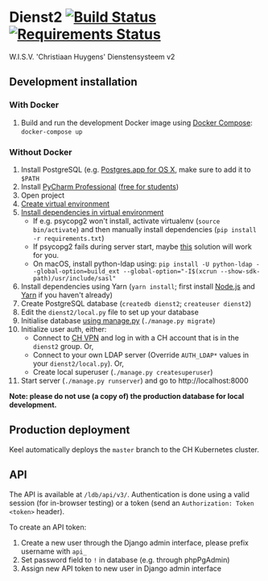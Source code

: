 # Dienst2 [![Build Status](https://travis-ci.org/WISVCH/dienst2.svg?branch=master)](https://travis-ci.org/WISVCH/dienst2) [![Requirements Status](https://requires.io/github/WISVCH/dienst2/requirements.svg?branch=master)](https://requires.io/github/WISVCH/dienst2/requirements/?branch=master)
W.I.S.V. 'Christiaan Huygens'
Dienstensysteem v2

## Development installation

### With Docker

1. Build and run the development Docker image using [Docker Compose](https://docs.docker.com/compose/install/): `docker-compose up`

### Without Docker

1. Install PostgreSQL (e.g. [Postgres.app for OS X](http://postgresapp.com), make sure to add it to `$PATH`
2. Install [PyCharm Professional](https://www.jetbrains.com/pycharm/) ([free for students](https://www.jetbrains.com/student/))
3. Open project
4. [Create virtual environment](https://www.jetbrains.com/pycharm/help/creating-virtual-environment.html)
5. [Install dependencies in virtual environment](https://www.jetbrains.com/pycharm/help/resolving-unsatisfied-dependencies.html)
   * If e.g. psycopg2 won't install, activate virtualenv (`source bin/activate`) and then manually install dependencies (`pip install -r requirements.txt`)
   * If psycopg2 fails during server start, maybe [this](http://stackoverflow.com/questions/28515972/problems-using-psycopg2-on-mac-os-yosemite) solution will work for you.
   * On macOS, install python-ldap using:
     `pip install -U python-ldap --global-option=build_ext --global-option="-I$(xcrun --show-sdk-path)/usr/include/sasl"`
6. Install dependencies using Yarn (`yarn install`; first install [Node.js][nodejs] and [Yarn][yarn] if you haven't already)
7. Create PostgreSQL database (`createdb dienst2`; `createuser dienst2`)
8. Edit the `dienst2/local.py` file to set up your database
9. Initialise database [using manage.py](https://www.jetbrains.com/pycharm/help/running-tasks-of-manage-py-utility.html) (`./manage.py migrate`)
10. Initialize user auth, either:
    * Connect to [CH VPN](https://ch.tudelft.nl/vpn/) and log in with a CH account that is in the `dienst2` group. Or,
    * Connect to your own LDAP server (Override `AUTH_LDAP*` values in your `dienst2/local.py`). Or,
    * Create local superuser (`./manage.py createsuperuser`)
11. Start server (`./manage.py runserver`) and go to http://localhost:8000

**Note: please do not use (a copy of) the production database for local development.**

## Production deployment

Keel automatically deploys the `master` branch to the CH Kubernetes cluster.

## API

The API is available at `/ldb/api/v3/`. Authentication is done using a valid session (for in-browser testing) or a token (send an `Authorization: Token <token>` header).

To create an API token:

1. Create a new user through the Django admin interface, please prefix username with `api_`
2. Set password field to `!` in database (e.g. through phpPgAdmin)
3. Assign new API token to new user in Django admin interface

[nodejs]: https://nodejs.org/ "Node.js"
[yarn]:   https://yarnpkg.com/lang/en/docs/install "Yarn"
